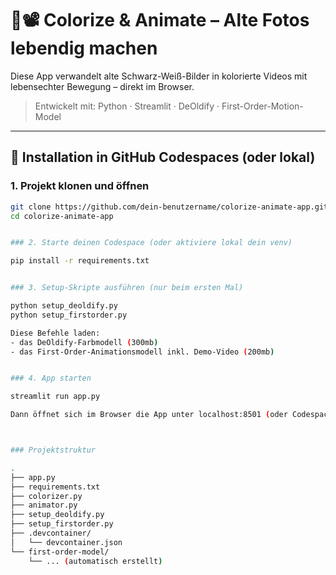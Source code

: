 # 🎨📽️ Colorize & Animate – Alte Fotos lebendig machen

Diese App verwandelt alte Schwarz-Weiß-Bilder in kolorierte Videos mit lebensechter Bewegung – direkt im Browser.

> Entwickelt mit: Python · Streamlit · DeOldify · First-Order-Motion-Model

---

## 🚀 Installation in GitHub Codespaces (oder lokal)

### 1. Projekt klonen und öffnen

```bash
git clone https://github.com/dein-benutzername/colorize-animate-app.git
cd colorize-animate-app


### 2. Starte deinen Codespace (oder aktiviere lokal dein venv)

pip install -r requirements.txt


### 3. Setup-Skripte ausführen (nur beim ersten Mal)

python setup_deoldify.py
python setup_firstorder.py

Diese Befehle laden: 
- das DeOldify-Farbmodell (300mb)
- das First-Order-Animationsmodell inkl. Demo-Video (200mb)


### 4. App starten

streamlit run app.py

Dann öffnet sich im Browser die App unter localhost:8501 (oder Codespace-Link)



### Projektstruktur

.
├── app.py
├── requirements.txt
├── colorizer.py
├── animator.py
├── setup_deoldify.py
├── setup_firstorder.py
├── .devcontainer/
│   └── devcontainer.json
└── first-order-model/
    └── ... (automatisch erstellt)
